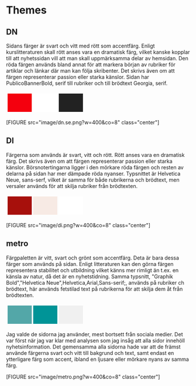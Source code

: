 Themes
==============================================

DN
---------------------
Sidans färger är svart och vitt med rött som accentfärg. Enligt kurslitteraturen skall rött anses vara en dramatisk färg, vilket kanske kopplar till att nyhetssidan vill att man skall uppmärksamma delar av hemsidan. Den röda färgen används bland annat för att markera början av rubriker för artiklar och länkar där man kan följa skribenter. Det skrivs även om att färgen representerar passion eller starka känslor. Sidan har PublicoBannerBold, serif till rubriker och till brödtext Georgia, serif.
<table style="border-spacing: 4px; border-collapse: separate">
<tr>
<td style="height: 50px; width: 50px; background-color: #F4000E">
<td style="height: 50px; width: 50px; background-color: #FFFFFF">
<td style="height: 50px; width: 50px; background-color: #222222">
</tr>
</table>

[FIGURE src="image/dn.se.png?w=400&co=8" class="center"] 

DI
---------------------
Färgerna som används är svart, vitt och rött. Rött anses vara en dramatisk färg. Det skrivs även om att färgen representerar passion eller starka känslor. Börsnotertingarna ligger i den mörkare röda färgen och resten av delarna på sidan har mer dämpade röda nyanser.
Typsnittet är Helvetica Neue, sans-serf, vilket är samma för både rubrikerna och brödtext, men versaler används för att skilja rubriker från brödtexten.
<table style="border-spacing: 4px; border-collapse: separate">
<tr>
<td style="height: 50px; width: 50px; background-color: #a7100c">
<td style="height: 50px; width: 50px; background-color: #F7EAE4">
<td style="height: 50px; width: 50px; background-color: #FFFFFF">
</tr>
</table>

[FIGURE src="image/di.png?w=400&co=8" class="center"] 

metro
---------------------
Färgpaletten är vitt, svart och grönt som accentfärg. Deta är bara dessa färger som används på sidan. Enligt litteraturen kan den görna färgen representera stabilitet och utbildning vilket känns mer rimligt än t.ex. en känsla av natur, då det är en nyhetstidning. Samma typsnitt, "Graphik Bold","Helvetica Neue",Helvetica,Arial,Sans-serif;, används på rubriker ch brödtext, här används fetstilad text på rubrikerna för att skilja dem åt från brödtexten.
<table style="border-spacing: 4px; border-collapse: separate">
<tr>
<td style="height: 50px; width: 50px; background-color: #53A7A8">
<td style="height: 50px; width: 50px; background-color: #009497">
<td style="height: 50px; width: 50px; background-color: #F0F0F0">
</tr>
</table>

 Jag valde de sidorna jag använder, mest bortsett från sociala medier. Det var först när jag var klar med analysen som jag insåg att alla sidor innehöll nyhetsinformation. Det gemensamma alla sidorna hade var att de främst använde färgerna svart och vitt till bakgrund och text, samt endast en ytterligare färg som accent, ibland en ljusare eller mörkare nyans av samma färg.

[FIGURE src="image/metro.png?w=400&co=8" class="center"] 
